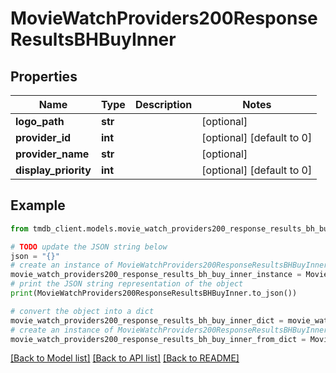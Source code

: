 # MovieWatchProviders200ResponseResultsBHBuyInner


## Properties

Name | Type | Description | Notes
------------ | ------------- | ------------- | -------------
**logo_path** | **str** |  | [optional] 
**provider_id** | **int** |  | [optional] [default to 0]
**provider_name** | **str** |  | [optional] 
**display_priority** | **int** |  | [optional] [default to 0]

## Example

```python
from tmdb_client.models.movie_watch_providers200_response_results_bh_buy_inner import MovieWatchProviders200ResponseResultsBHBuyInner

# TODO update the JSON string below
json = "{}"
# create an instance of MovieWatchProviders200ResponseResultsBHBuyInner from a JSON string
movie_watch_providers200_response_results_bh_buy_inner_instance = MovieWatchProviders200ResponseResultsBHBuyInner.from_json(json)
# print the JSON string representation of the object
print(MovieWatchProviders200ResponseResultsBHBuyInner.to_json())

# convert the object into a dict
movie_watch_providers200_response_results_bh_buy_inner_dict = movie_watch_providers200_response_results_bh_buy_inner_instance.to_dict()
# create an instance of MovieWatchProviders200ResponseResultsBHBuyInner from a dict
movie_watch_providers200_response_results_bh_buy_inner_from_dict = MovieWatchProviders200ResponseResultsBHBuyInner.from_dict(movie_watch_providers200_response_results_bh_buy_inner_dict)
```
[[Back to Model list]](../README.md#documentation-for-models) [[Back to API list]](../README.md#documentation-for-api-endpoints) [[Back to README]](../README.md)


